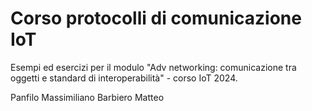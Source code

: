 # Corso protocolli di comunicazione IoT

Esempi ed esercizi per il modulo "Adv networking: comunicazione tra oggetti e standard di interoperabilità" - corso IoT 2024.

Panfilo Massimiliano
Barbiero Matteo
